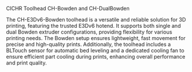 CICHR Toolhead CH-Bowden and CH-DualBowden

The CH-E3Dv6-Bowden toolhead is a versatile and reliable solution for 3D printing, featuring the trusted E3Dv6 hotend. It supports both single and dual Bowden extruder configurations, providing flexibility for various printing needs. The Bowden setup ensures lightweight, fast movement for precise and high-quality prints. Additionally, the toolhead includes a BLTouch sensor for automatic bed leveling and a dedicated cooling fan to ensure efficient part cooling during prints, enhancing overall performance and print quality.
